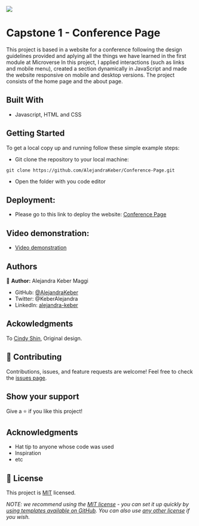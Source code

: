 ![](https://img.shields.io/badge/Microverse-blueviolet)

# Capstone 1 - Conference Page

This project is based in a website for a conference following the design guidelines provided and aplying all the things we have learned in the first module at Microverse
In this project, I applied interactions (such as links and mobile menu), created a section dynamically in JavaScript and made the website responsive on mobile and desktop versions.
The project consists of the home page and the about page.

## Built With

- Javascript, HTML and CSS

## Getting Started

To get a local copy up and running follow these simple example steps:
- Git clone the repository to your local machine:
```
git clone https://github.com/AlejandraKeber/Conference-Page.git
```
- Open the folder with you code editor


## Deployment:
- Please go to this link to deploy the website: [Conference Page](https://alejandrakeber.github.io/Conference-Page/)

## Video demonstration:
- [Video demonstration](https://www.loom.com/share/1406c35562b244f088e5a4ff6fa4a360)

## Authors

👤 **Author:** Alejandra Keber Maggi

- GitHub: [@AlejandraKeber](https://github.com/AlejandraKeber)
- Twitter: @KeberAlejandra
- LinkedIn: [alejandra-keber](www.linkedin.com/in/alejandra-keber)

## Ackowledgments

To [Cindy Shin](https://www.behance.net/gallery/29845175/CC-Global-Summit-2015), Original design.

## 🤝 Contributing

Contributions, issues, and feature requests are welcome!
Feel free to check the [issues page](https://github.com/AlejandraKeber/Conference-Page/issues).

## Show your support

Give a ⭐️ if you like this project!

## Acknowledgments

- Hat tip to anyone whose code was used
- Inspiration
- etc

## 📝 License

This project is [MIT](./LICENSE) licensed.

_NOTE: we recommend using the [MIT license](https://choosealicense.com/licenses/mit/) - you can set it up quickly by [using templates available on GitHub](https://docs.github.com/en/communities/setting-up-your-project-for-healthy-contributions/adding-a-license-to-a-repository). You can also use [any other license](https://choosealicense.com/licenses/) if you wish._
